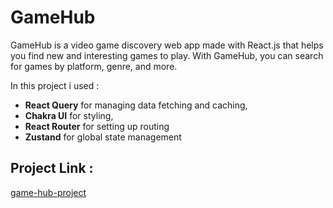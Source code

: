 # GameHub

GameHub is a video game discovery web app made with React.js that helps you find new and interesting games to play. With GameHub, you can search for games by platform, genre, and more.

In this project i used :
-   **React Query** for managing data fetching and caching,
-   **Chakra UI** for styling,
-   **React Router** for setting up routing
-   **Zustand** for global state management 
## Project Link :
[game-hub-project](https://game-hub-project-khaki.vercel.app/)



